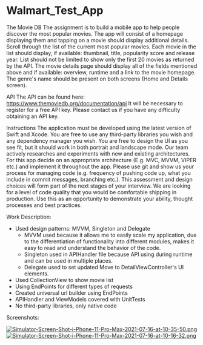 # Walmart_Test_App

The Movie DB
The assignment is to build a mobile app to help people discover the most popular movies. The app will
consist of a homepage displaying them and tapping on a movie should display additional details.
Scroll through the list of the current most popular movies. Each movie in the list should display, if
available: thumbnail, title, popularity score and release year. List should not be limited to show only
the first 20 movies as returned by the API.
The movie details page should display all of the fields mentioned above and if available: overview,
runtime and a link to the movie homepage.
The genre's name should be present on both screens (Home and Details screen).

API
The API can be found here: https://www.themoviedb.org/documentation/api It will be necessary to register
for a free API key. Please contact us if you have any difficulty obtaining an API key.

Instructions
The application must be developed using the latest version of Swift and Xcode.
You are free to use any third-party libraries you wish and any dependency manager you wish.
You are free to design the UI as you see fit, but it should work in both portrait and landscape mode.
Our team actively researches and experiments with new and existing architectures. For this app
decide on an appropriate architecture (E.g. MVC, MVVM, VIPER etc.) and implement it throughout the
app.
Please use git and show us your process for managing code (e.g. frequency of pushing code up,
what you include in commit messages, branching etc.).
This assessment and design choices will form part of the next stages of your interview. We are
looking for a level of code quality that you would be comfortable shipping in production. Use this as
an opportunity to demonstrate your ability, thought processes and best practices.


Work Description:
- Used design patterns: MVVM, Singleton and Delegate
  - MVVM used because it allows me to easily scale my application, 
      due to the differentiation of functionality into different modules, 
      makes it easy to read and understand the behavior of the code.
  - Singleton used in APIHandler file because API using during runtime and can be used in multiple places.
  - Delegate used to set updated Move to DetailViewController's UI elements.
- Used CollectionView to show movie list
- Using EndPoints for different types of requests
- Created universal url builder using EndPoints
- APIHandler and ViewModels covered with UnitTests
- No third-party libraries, only native code


Screenshots:

[![Simulator-Screen-Shot-i-Phone-11-Pro-Max-2021-07-16-at-10-35-50.png](https://i.postimg.cc/50bwb71L/Simulator-Screen-Shot-i-Phone-11-Pro-Max-2021-07-16-at-10-35-50.png)](https://postimg.cc/kVYVyy2g)
[![Simulator-Screen-Shot-i-Phone-11-Pro-Max-2021-07-16-at-10-16-32.png](https://i.postimg.cc/QtQ0qKNk/Simulator-Screen-Shot-i-Phone-11-Pro-Max-2021-07-16-at-10-16-32.png)](https://postimg.cc/MMG76TQv)


